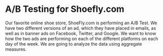 # A/B Testing for Shoefly.com

Our favorite online shoe store, ShoeFly.com is performing an A/B Test. We have two different versions of an ad, which they have placed in emails, as well as in banner ads on Facebook, Twitter, and Google. We want to know how the two ads are performing on each of the different platforms on each day of the week. We are going to analyze the data using aggregate measures.
